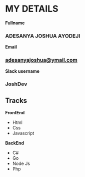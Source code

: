 # MY DETAILS

**Fullname**

### ADESANYA JOSHUA AYODEJI

**Email**

### adesanyajoshua@ymail.com

**Slack username**

### JoshDev

## Tracks

**FrontEnd**

- Html
- Css
- Javascript

**BackEnd**

- C#
- Go
- Node Js
- Php
